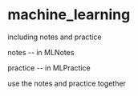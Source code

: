 # machine_learning

including notes and practice

notes -- in MLNotes

practice -- in MLPractice

use the notes and practice together
